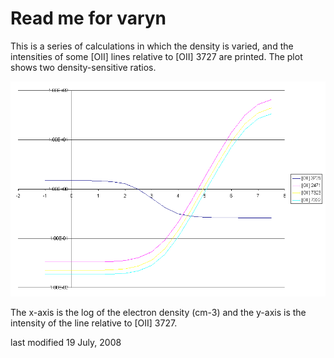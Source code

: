 Read me for varyn
=================

This is a series of calculations in which the density is varied, and the
intensities of some \[OII\] lines relative to \[OII\] 3727 are printed.
The plot shows two density-sensitive ratios.

![](varyn.gif)

The x-axis is the log of the electron density (cm-3) and the y-axis is the
intensity of the line relative to \[OII\] 3727.

last modified 19 July, 2008
